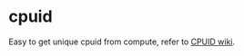 # cpuid
Easy to get unique cpuid from compute, refer to [CPUID wiki](https://en.wikipedia.org/wiki/CPUID).
